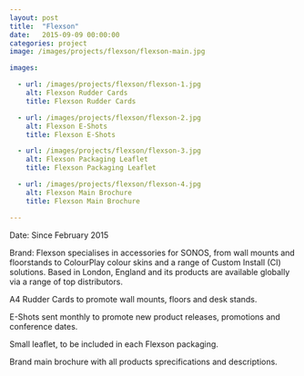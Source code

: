 ```yaml
---
layout: post
title:  "Flexson"
date:   2015-09-09 00:00:00
categories: project
image: /images/projects/flexson/flexson-main.jpg

images:

  - url: /images/projects/flexson/flexson-1.jpg
    alt: Flexson Rudder Cards
    title: Flexson Rudder Cards

  - url: /images/projects/flexson/flexson-2.jpg
    alt: Flexson E-Shots
    title: Flexson E-Shots

  - url: /images/projects/flexson/flexson-3.jpg
    alt: Flexson Packaging Leaflet
    title: Flexson Packaging Leaflet

  - url: /images/projects/flexson/flexson-4.jpg
    alt: Flexson Main Brochure
    title: Flexson Main Brochure

---
```

<p>Date: Since February 2015</p>
<p>Brand: Flexson specialises in accessories for SONOS, from wall mounts and floorstands to ColourPlay colour skins and a range of Custom Install (CI) solutions.
Based in London, England and its products are available globally via a range of top distributors.</p>
<p>A4 Rudder Cards to promote wall mounts, floors and desk stands.</p>
<p>E-Shots sent monthly to promote new product releases, promotions and conference dates.</p>
<p>Small leaflet, to be included in each Flexson packaging.</p>
<p>Brand main brochure with all products sprecifications and descriptions.</p>